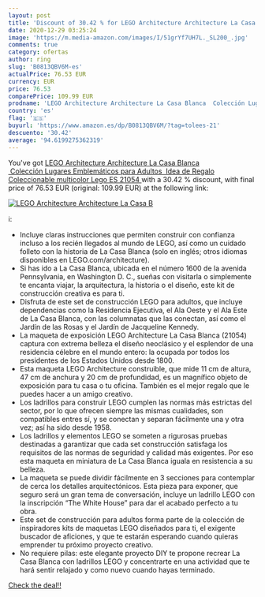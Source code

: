 ```yaml
---
layout: post
title: 'Discount of 30.42 % for LEGO Architecture Architecture La Casa B'
date: 2020-12-29 03:25:24
image: 'https://m.media-amazon.com/images/I/51grYf7UH7L._SL200_.jpg'
comments: true
category: ofertas
author: ring
slug: 'B0813QBV6M-es'
actualPrice: 76.53 EUR
currency: EUR
price: 76.53
comparePrice: 109.99 EUR
prodname: 'LEGO Architecture Architecture La Casa Blanca  Colección Lugares Emblemáticos para Adultos  Idea de Regalo Coleccionable  multicolor  Lego ES 21054 '
country: 'es'
flag: '🇪🇸'
buyurl: 'https://www.amazon.es/dp/B0813QBV6M/?tag=tolees-21'
descuento: '30.42'
average: '94.6199275362319'
---
```


You've got [LEGO Architecture Architecture La Casa Blanca  Colección Lugares Emblemáticos para Adultos  Idea de Regalo Coleccionable  multicolor  Lego ES 21054 ](https://www.amazon.es/dp/B0813QBV6M/?tag=tolees-21) with a  30.42 % discount, with final price of 76.53 EUR (original: 109.99 EUR) at the following link:

[![LEGO Architecture Architecture La Casa B](https://m.media-amazon.com/images/I/51grYf7UH7L._SL200_.jpg)](https://www.amazon.es/dp/B0813QBV6M/?tag=tolees-21)

ℹ️:

- Incluye claras instrucciones que permiten construir con confianza incluso a los recién llegados al mundo de LEGO, así como un cuidado folleto con la historia de La Casa Blanca (solo en inglés; otros idiomas disponibles en LEGO.com/architecture).
- Si has ido a La Casa Blanca, ubicada en el número 1600 de la avenida Pennsylvania, en Washington D. C., sueñas con visitarla o simplemente te encanta viajar, la arquitectura, la historia o el diseño, este kit de construcción creativa es para ti.
- Disfruta de este set de construcción LEGO para adultos, que incluye dependencias como la Residencia Ejecutiva, el Ala Oeste y el Ala Este de La Casa Blanca, con las columnatas que las conectan, así como el Jardín de las Rosas y el Jardín de Jacqueline Kennedy.
- La maqueta de exposición LEGO Architecture La Casa Blanca (21054) captura con extrema belleza el diseño neoclásico y el esplendor de una residencia célebre en el mundo entero: la ocupada por todos los presidentes de los Estados Unidos desde 1800.
- Esta maqueta LEGO Architecture construible, que mide 11 cm de altura, 47 cm de anchura y 20 cm de profundidad, es un magnífico objeto de exposición para tu casa o tu oficina. También es el mejor regalo que le puedes hacer a un amigo creativo.
- Los ladrillos para construir LEGO cumplen las normas más estrictas del sector, por lo que ofrecen siempre las mismas cualidades, son compatibles entres sí, y se conectan y separan fácilmente una y otra vez; así ha sido desde 1958.
- Los ladrillos y elementos LEGO se someten a rigurosas pruebas destinadas a garantizar que cada set construcción satisfaga los requisitos de las normas de seguridad y calidad más exigentes. Por eso esta maqueta en miniatura de La Casa Blanca iguala en resistencia a su belleza.
- La maqueta se puede dividir fácilmente en 3 secciones para contemplar de cerca los detalles arquitectónicos. Esta pieza para exponer, que seguro será un gran tema de conversación, incluye un ladrillo LEGO con la inscripción “The White House” para dar el acabado perfecto a tu obra.
- Este set de construcción para adultos forma parte de la colección de inspiradores kits de maquetas LEGO diseñados para ti, el exigente buscador de aficiones, y que te estarán esperando cuando quieras emprender tu próximo proyecto creativo.
- No requiere pilas: este elegante proyecto DIY te propone recrear La Casa Blanca con ladrillos LEGO y concentrarte en una actividad que te hará sentir relajado y como nuevo cuando hayas terminado.

[Check the deal!!](https://www.amazon.es/dp/B0813QBV6M/?tag=tolees-21)
